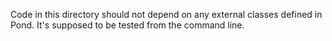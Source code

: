 Code in this directory should not depend on any external classes defined in Pond. It's supposed to be tested from the command line.
